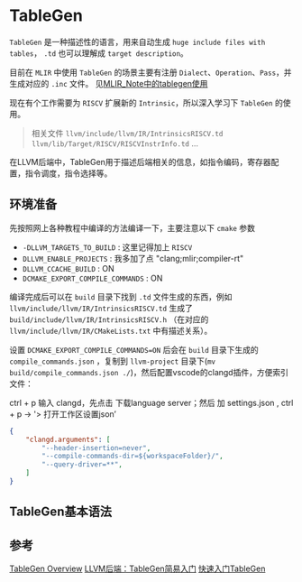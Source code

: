 # TableGen

`TableGen` 是一种描述性的语言，用来自动生成 `huge include files with tables`， `.td` 也可以理解成 `target description`。

目前在 `MLIR` 中使用 `TableGen` 的场景主要有注册 `Dialect`、`Operation`、`Pass`，并生成对应的 `.inc` 文件。 见[MLIR_Note中的tablegen使用](../MLIR/MLIR_Note.md#tablegen)

现在有个工作需要为 `RISCV` 扩展新的 `Intrinsic`，所以深入学习下 `TableGen` 的使用。

> 相关文件
> `llvm/include/llvm/IR/IntrinsicsRISCV.td`
> `llvm/lib/Target/RISCV/RISCVInstrInfo.td`
> ...

在LLVM后端中，TableGen用于描述后端相关的信息，如指令编码，寄存器配置，指令调度，指令选择等。

## 环境准备

先按照网上各种教程中编译的方法编译一下，主要注意以下 `cmake` 参数

- `-DLLVM_TARGETS_TO_BUILD` : 这里记得加上 `RISCV`
- `DLLVM_ENABLE_PROJECTS` : 我多加了点 "clang;mlir;compiler-rt"
- `DLLVM_CCACHE_BUILD` : ON
- `DCMAKE_EXPORT_COMPILE_COMMANDS` : ON

编译完成后可以在 `build` 目录下找到 `.td` 文件生成的东西，例如
`llvm/include/llvm/IR/IntrinsicsRISCV.td` 生成了 `build/include/llvm/IR/IntrinsicsRISCV.h` （在对应的 `llvm/include/llvm/IR/CMakeLists.txt` 中有描述关系）。

设置 `DCMAKE_EXPORT_COMPILE_COMMANDS=ON` 后会在 `build` 目录下生成的`compile_commands.json` ，复制到 `llvm-project` 目录下(`mv build/compile_commands.json ./`)，然后配置vscode的clangd插件，方便索引文件：

ctrl + p 输入 clangd，先点击 下载language server；然后 加 settings.json , ctrl + p → '> 打开工作区设置json’

```json
{
    "clangd.arguments": [
        "--header-insertion=never",
        "--compile-commands-dir=${workspaceFolder}/",
        "--query-driver=**",
    ]
}
```

## TableGen基本语法


## 参考
[TableGen Overview](https://llvm.org/docs/TableGen/index.html)
[LLVM后端：TableGen简易入门](https://zhuanlan.zhihu.com/p/625227861)
[快速入门TableGen](https://csstormq.github.io/blog/LLVM%20%E4%B9%8B%E5%90%8E%E7%AB%AF%E7%AF%87%EF%BC%881%EF%BC%89%EF%BC%9A%E9%9B%B6%E5%9F%BA%E7%A1%80%E5%BF%AB%E9%80%9F%E5%85%A5%E9%97%A8%20TableGen)